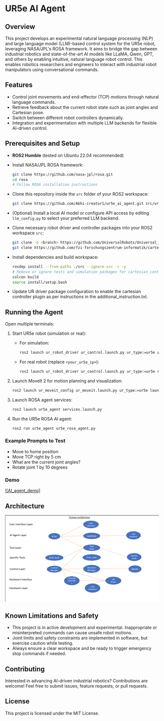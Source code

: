 # UR5e AI Agent

## Overview

This project develops an experimental natural language processing (NLP) and large language model (LLM)-based control system for the UR5e robot, leveraging NASA/JPL's ROSA framework. It aims to bridge the gap between industrial robotics and state-of-the-art AI models like LLaMA, Qwen, GPT, and others by enabling intuitive, natural language robot control. This enables robotics researchers and engineers to interact with industrial robot manipulators using conversational commands.

## Features

- Control joint movements and end-effector (TCP) motions through natural language commands.
- Retrieve feedback about the current robot state such as joint angles and Cartesian pose.
- Switch between different robot controllers dynamically.
- Integration and experimentation with multiple LLM backends for flexible AI-driven control.

## Prerequisites and Setup

- **ROS2 Humble** (tested on Ubuntu 22.04 recommended)
- Install NASA/JPL ROSA framework:
  ```bash
  git clone https://github.com/nasa-jpl/rosa.git
  cd rosa
  # Follow ROSA installation instructions
  ```
- Clone this repository inside the `src` folder of your ROS2 workspace:
  ```bash
  git clone https://github.com/Abhi-creator1/ur5e_ai_agent.git src/ur5e_ai_agent
  ```
- (Optional) Install a local AI model or configure API access by editing `llm_config.py` to select your preferred LLM backend.

- Clone necessary robot driver and controller packages into your ROS2 workspace `src`:
  ```bash
  git clone -b <branch> https://github.com/UniversalRobots/Universal_Robots_ROS2_Driver.git 
  git clone https://github.com/fzi-forschungszentrum-informatik/cartesian_controllers.git src/cartesian_controllers
  ```
- Install dependencies and build workspace:
  ```bash
  rosdep install --from-paths ./src --ignore-src -r -y
  # Remove or ignore tests and simulation packages for cartesian_controllers if conflicts occur
  colcon build
  source install/setup.bash
  ```

- Update UR driver package configuration to enable the cartesian controller plugin as per instructions in the additional_instruction.txt.

## Running the Agent

Open multiple terminals:

1. Start UR5e robot (simulation or real):

   - For simulation:
     ```bash
     ros2 launch ur_robot_driver ur_control.launch.py ur_type:=ur5e use_fake_hardware:=true launch_rviz:=false
     ```

   - For real robot (replace `<your_ur5e_ip>`):
     ```bash
     ros2 launch ur_robot_driver ur_control.launch.py ur_type:=ur5e robot_ip:=<your_ur5e_ip> launch_rviz:=false
     ```

2. Launch MoveIt 2 for motion planning and visualization:
   ```bash
   ros2 launch ur_moveit_config ur_moveit.launch.py ur_type:=ur5e launch_rviz:=true
   ```

3. Launch ROSA agent services:
   ```bash
   ros2 launch ur5e_agent services.launch.py
   ```

4. Run the UR5e ROSA AI agent:
   ```bash
   ros2 run ur5e_agent ur5e_rosa_agent.py
   ```

### Example Prompts to Test

- Move to home position
- Move TCP right by 5 cm
- What are the current joint angles?
- Rotate joint 1 by 10 degrees
### Demo
[![AI_agent_demo]](https://youtu.be/fxNzeWI6D94)
## Architecture
![Architecture](SystemArch.png)

## Known Limitations and Safety

- This project is in active development and experimental. Inappropriate or misinterpreted commands can cause unsafe robot motions.
- Joint limits and safety constraints are implemented in software, but exercise caution while testing.
- Always ensure a clear workspace and be ready to trigger emergency stop commands if needed.

## Contributing

Interested in advancing AI-driven industrial robotics? Contributions are welcome! Feel free to submit issues, feature requests, or pull requests.

## License

This project is licensed under the MIT License.
